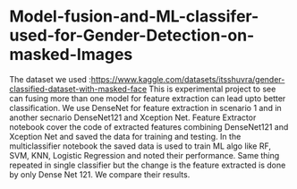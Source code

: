 # Model-fusion-and-ML-classifer-used-for-Gender-Detection-on-masked-Images
The dataset we used :https://www.kaggle.com/datasets/itsshuvra/gender-classified-dataset-with-masked-face
This is experimental project to see can fusing more than one model for feature extraction can lead upto better classification.
We use DenseNet for feature extraction in scenario 1 and in another secnario DenseNet121 and Xception Net.
Feature Extractor notebook cover the code of extracted features combining DenseNet121 and Xception Net and saved the data for training and testing.
In the multiclassifier notebook the saved data is used to train ML algo like RF, SVM, KNN, Logistic Regression and noted their performance.
Same thing repeated in single classifier but the change is the feature extracted is done by only Dense Net 121.
We compare their results.
